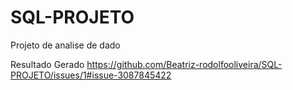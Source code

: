 # SQL-PROJETO
Projeto de analise de dado

Resultado Gerado
https://github.com/Beatriz-rodolfooliveira/SQL-PROJETO/issues/1#issue-3087845422
